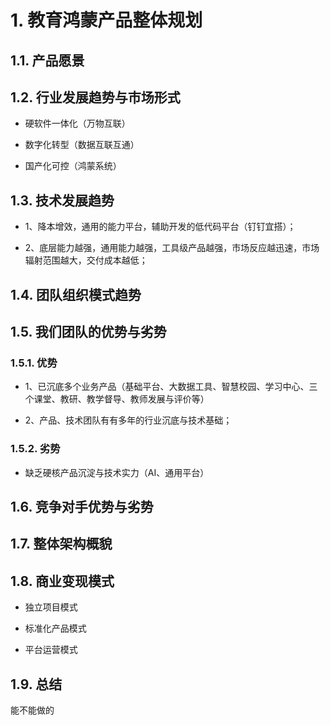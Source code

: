 # 1. 教育鸿蒙产品整体规划

## 1.1. 产品愿景

## 1.2. 行业发展趋势与市场形式

- 硬软件一体化（万物互联）
  
- 数字化转型（数据互联互通）
  
- 国产化可控（鸿蒙系统）

## 1.3. 技术发展趋势

- 1、降本增效，通用的能力平台，辅助开发的低代码平台（钉钉宜搭）；
  
- 2、底层能力越强，通用能力越强，工具级产品越强，市场反应越迅速，市场辐射范围越大，交付成本越低；

## 1.4. 团队组织模式趋势

## 1.5. 我们团队的优势与劣势

### 1.5.1. 优势

- 1、已沉底多个业务产品（基础平台、大数据工具、智慧校园、学习中心、三个课堂、教研、教学督导、教师发展与评价等）
  
- 2、产品、技术团队有有多年的行业沉底与技术基础；

### 1.5.2. 劣势

- 缺乏硬核产品沉淀与技术实力（AI、通用平台）
  
## 1.6. 竞争对手优势与劣势

## 1.7. 整体架构概貌

## 1.8. 商业变现模式

- 独立项目模式
  
- 标准化产品模式
  
- 平台运营模式
  
## 1.9. 总结

能不能做的
